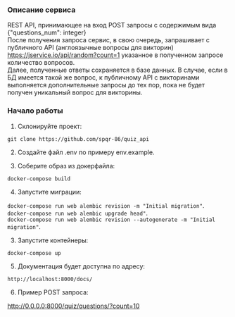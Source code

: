 ### Описание сервиса
REST API, принимающее на вход POST запросы с содержимым вида {"questions_num": integer}  
После получения запроса сервис, в свою очередь, запрашивает с публичного API (англоязычные вопросы для викторин) https://jservice.io/api/random?count=1 указанное в полученном запросе количество вопросов.  
Далее, полученные ответы сохраняется в базе данных. 
В случае, если в БД имеется такой же вопрос, к публичному API с викторинами выполняется дополнительные запросы до тех пор, пока не будет получен уникальный вопрос для викторины.

### Начало работы

1. Склонируйте проект:


```git clone https://github.com/spqr-86/quiz_api```  


2. Создайте файл .env по примеру env.example.


3. Соберите образ из докерфайла:

```docker-compose build```

4. Запустите миграции:

```docker-compose run web alembic revision -m "Initial migration"```. \
```docker-compose run web alembic upgrade head"```. \
```docker-compose run web alembic revision --autogenerate -m "Initial migration"```. 

3. Запустите контейнеры:

```docker-compose up```

5. Документация будет доступна по адресу:
 
```http://localhost:8000/docs/```

6. Пример POST запроса:

http://0.0.0.0:8000/quiz/questions/?count=10

